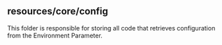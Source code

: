 ## resources/core/config

This folder is responsible for storing all code that retrieves configuration from the Environment Parameter.
